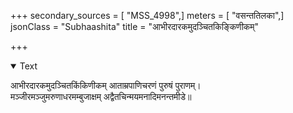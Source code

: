 +++
secondary_sources = [ "MSS_4998",]
meters = [ "वसन्ततिलका",]
jsonClass = "Subhaashita"
title = "आभीरदारकमुदञ्चितकिङ्किणीकम्"

+++

<details open><summary>Text</summary>

आभीरदारकमुदञ्चितकिंकिणीकम् आताम्रपाणिचरणं पुरुषं पुराणम्।  
मञ्जीरमञ्जुमरुणाधरमम्बुजाक्षम् अद्वैतचिन्मयमनादिमनन्तमीडे॥
</details>
